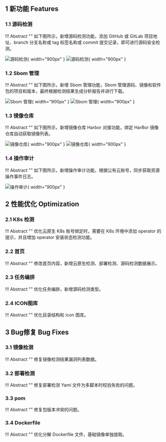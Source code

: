 ## 1 新功能 Features

### 1.1 源码检测

!!! Abstract ""
如下图所示，新增源码检测功能，添加 GitHub 或 GitLab 项目地址、branch 分支名称或 tag 标签名称或 commit 提交记录，即可进行源码安全检测。

![源码检测](../img/release/0.3.0/qingcloud1.png){ width="900px" }
![源码检测](../img/release/0.3.0/qingcloud2.png){ width="900px" }


### 1.2 Sbom 管理

!!! Abstract ""
如下图所示，新增 Sbom 管理功能，Sbom 管理源码、镜像和软件包的项目和版本，最终根据检测结果生成分析报告并进行下载。

![Sbom 管理](../img/release/0.3.0/ucloud1.png){ width="900px" }
![Sbom 管理](../img/release/0.3.0/ucloud2.png){ width="900px" }

### 1.3 镜像仓库

!!! Abstract ""
如下图所示，新增镜像仓库 Harbor 对接功能，绑定 HarBor 镜像仓库自动获取镜像列表。

![镜像仓库](../img/release/0.3.0/k8s1.png){ width="900px" }
![镜像仓库](../img/release/0.3.0/k8s2.png){ width="900px" }

### 1.4 操作审计

!!! Abstract ""
如下图所示，新增操作审计功能，根据公有云账号，同步获取资源操作事件日志。

![操作审计](../img/release/0.3.0/situation.png){ width="900px" }

## 2 性能优化 Optimization

### 2.1 K8s 检测

!!! Abstract ""
优化云原生 K8s 账号绑定时，需要在 K8s 环境中添加 operator 的提示，并且增加 operator 安装状态检测功能。

### 2.2 首页

!!! Abstract ""
修改首页内容，新增云原生检测、部署检测、源码检测数据展示。

### 2.3 任务编排

!!! Abstract ""
优化任务编排，新增源码检测类型。

### 2.4 ICON图库

!!! Abstract ""
优化目录结构和 icon 图库。


## 3 Bug修复 Bug Fixes

### 3.1 镜像检测

!!! Abstract ""
修复镜像检测结果漏洞列表数据。

### 3.2 部署检测

!!! Abstract ""
修复部署检测 Yaml 文件为多脚本时校验失败的问题。

### 3.3 pom

!!! Abstract ""
修复包版本冲突的问题。

### 3.4 Dockerfile

!!! Abstract ""
优化分解 Dockerfile 文件，基础镜像单独提取。
